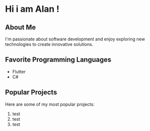 # Hi i am Alan !

## About Me
I'm passionate about software development and enjoy exploring new technologies to create innovative solutions.

## Favorite Programming Languages
- Flutter
- C#

## Popular Projects
Here are some of my most popular projects:

1. test
2. test
3. test
